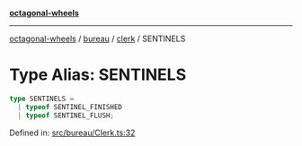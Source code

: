 [**octagonal-wheels**](../../../../../../README.md)

***

[octagonal-wheels](../../../../../../globals.md) / [bureau](../../../README.md) / [clerk](../README.md) / SENTINELS

# Type Alias: SENTINELS

```ts
type SENTINELS = 
  | typeof SENTINEL_FINISHED
  | typeof SENTINEL_FLUSH;
```

Defined in: [src/bureau/Clerk.ts:32](https://github.com/vrtmrz/octagonal-wheels/blob/main/src/bureau/Clerk.ts#L32)
